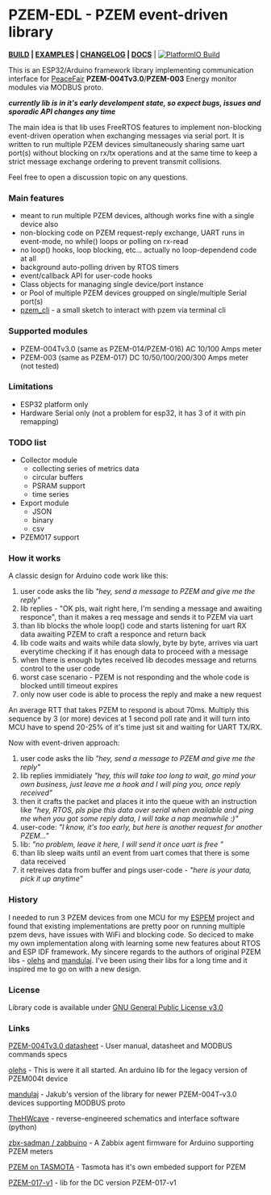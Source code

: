 PZEM-EDL - PZEM event-driven library
======

__[BUILD](/docs/BUILD.md) | [EXAMPLES](/examples/README.md) | [CHANGELOG](/CHANGELOG.md) | [DOCS](/docs/README.md)__ | [![PlatformIO Build](https://github.com/vortigont/pzem-edl/actions/workflows/pio_build.yml/badge.svg)](https://github.com/vortigont/pzem-edl/actions/workflows/pio_build.yml)


This is an ESP32/Arduino framework library implementing communication interface for [PeaceFair](https://peacefair.aliexpress.com/store/1773456) **PZEM-004Tv3.0**/**PZEM-003** Energy monitor modules via MODBUS proto.

**_currently lib is in it's early develompent state, so expect bugs, issues and sporadic API changes any time_**

The main idea is that lib uses FreeRTOS features to implement non-blocking event-driven operation when exchanging messages via serial port. It is written to run multiple PZEM devices simultaneously sharing same uart port(s) without blocking on rx/tx operations and at the same time to keep a strict message exchange ordering to prevent transmit collisions.

Feel free to open a discussion topic on any questions.

### Main features
 * meant to run multiple PZEM devices, although works fine with a single device also
 * non-blocking code on PZEM request-reply exchange, UART runs in event-mode, no while() loops or polling on rx-read
 * no loop() hooks, loop blocking, etc... actually no loop-dependend code at all
 * background auto-polling driven by RTOS timers
 * event/callback API for user-code hooks
 * Class objects for managing single device/port instance
 * or Pool of multiple PZEM devices groupped on single/multiple Serial port(s)
 * [pzem_cli](/examples/pzem_cli) - a small sketch to interact with pzem via terminal cli


### Supported modules
 - PZEM-004Tv3.0 (same as PZEM-014/PZEM-016) AC 10/100 Amps meter
 - PZEM-003 (same as PZEM-017) DC 10/50/100/200/300 Amps meter (not tested)


### Limitations
 * ESP32 platform only
 * Hardware Serial only (not a problem for esp32, it has 3 of it with pin remapping)

### TODO list
 * Collector module
    * collecting series of metrics data
    * circular buffers
    * PSRAM support
    * time series
 * Export module
    * JSON
    * binary
    * csv
 * PZEM017 support


### How it works
A classic design for Arduino code work like this:
 1) user code asks the lib _"hey, send a message to PZEM and give me the reply"_
 2) lib replies - "OK pls, wait right here, I'm sending a message and awaiting responce", than it makes a req message and sends it to PZEM via uart
 3) than lib blocks the whole loop() code and starts listening for uart RX data awaiting PZEM to craft a responce and return back
 4) lib code waits and waits while data slowly, byte by byte, arrives via uart everytime checking if it has enough data to proceed with a message
 5) when there is enough bytes received lib decodes message and returns control to the user code
 6) worst case scenario - PZEM is not responding and the whole code is blocked untill timeout expires
 7) only now user code is able to process the reply and make a new request

An average RTT that takes PZEM to respond is about 70ms. Multiply this sequence by 3 (or more) devices at 1 second poll rate and it will turn into MCU have to spend 20-25% of it's time just sit and waiting for UART TX/RX.

Now with event-driven approach:
1) user code asks the lib _"hey, send a message to PZEM and give me the reply"_
2) lib replies immidiately _"hey, this will take too long to wait, go mind your own business, just leave me a hook and I will ping you, once reply received"_
3) then it crafts the packet and places it into the queue with an instruction like _"hey, RTOS, pls pipe this data over serial when available and ping me when you got some reply data, I will take a nap meanwhile :)"_
4) user-code: _"I know, it's too early, but here is another request for another PZEM..."_
5) lib: _"no problem, leave it here, I will send it once uart is free "_
5) than lib sleep waits until an event from uart comes that there is some data received
6) it retreives data from buffer and pings user-code - _"here is your data, pick it up anytime"_


### History
I needed to run 3 PZEM devices from one MCU for my [ESPEM](https://github.com/vortigont/espem) project and found that existing implementations are pretty poor on running multiple pzem devs, have issues with WiFi and blocking code. So deciced to make my own implementation along with learning some new features about RTOS and ESP IDF framework.
My sincere regards to the authors of original PZEM libs - [olehs](https://github.com/olehs/PZEM004T) and [mandulaj](https://github.com/mandulaj/PZEM-004T-v30). I've been using their libs for a long time and it inspired me to go on with a new design.

### License
Library code is available under [GNU General Public License v3.0](LICENSE)

### Links
[PZEM-004Tv3.0 datasheet](/docs/PZEM-004T-V3.0-Datasheet-User-Manual.pdf) - User manual, datasheet and MODBUS commands specs

[olehs](https://github.com/olehs/PZEM004T) - This is were it all started. An arduino lib for the legacy version of PZEM004t device

[mandulaj](https://github.com/mandulaj/PZEM-004T-v30) - Jakub's version of the library for newer PZEM-004T-v3.0 devices supporting MODBUS proto

[TheHWcave](https://github.com/TheHWcave/Peacefair-PZEM-004T-) - reverse-engineered schematics and interface software (python)

[zbx-sadman / zabbuino](https://github.com/zbx-sadman/zabbuino) - A Zabbix agent firmware for Arduino supporting PZEM meters

[PZEM on TASMOTA](https://tasmota.github.io/docs/PZEM-0XX/) - Tasmota has it's own embeded support for PZEM

[PZEM-017-v1](https://github.com/maxzerker/PZEM-017-v1) - lib for the DC version PZEM-017-v1